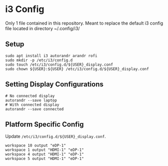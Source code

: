 # i3 Config
Only 1 file contained in this repository.
Meant to replace the default i3 config file located in directory ~/.config/i3/

## Setup

```shell
sudo apt install i3 autorandr arandr rofi
sudo mkdir -p /etc/i3/config.d
sudo touch /etc/i3/config.d/${USER}_display.conf
sudo chown ${USER}:${USER} /etc/i3/config.d/${USER}_display.conf
```

## Setting Display Configurations

```shell
# No connected display
autorandr --save laptop
# With connected display
autorandr --save connected
```

## Platform Specific Config

Update `/etc/i3/config.d/${USER}_display.conf`.

```shell
workspace 10 output "eDP-1"
workspace 1 output "HDMI-1" "eDP-1"
workspace 4 output "HDMI-1" "eDP-1"
workspace 5 output "HDMI-1" "eDP-1"
```
